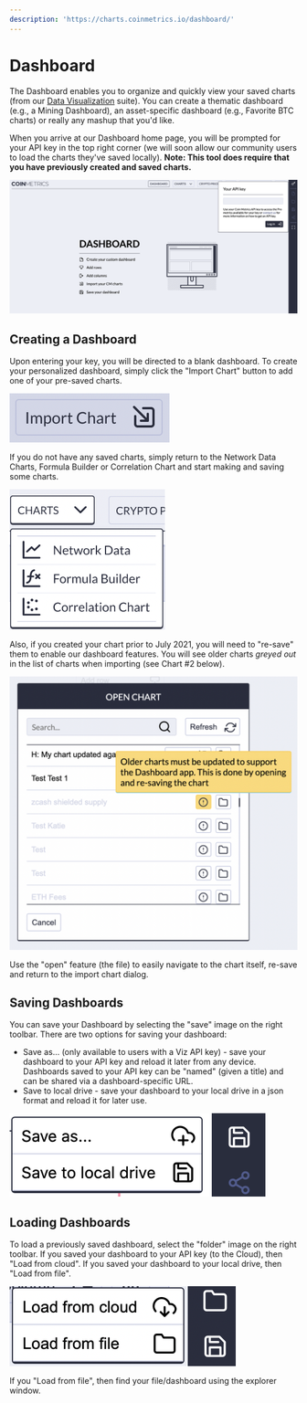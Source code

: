 ```yaml
---
description: 'https://charts.coinmetrics.io/dashboard/'
---
```


# Dashboard

The Dashboard enables you to organize and quickly view your saved charts \(from our [Data Visualization](../data-visualization/) suite\).  You can create a thematic dashboard \(e.g., a Mining Dashboard\), an asset-specific dashboard \(e.g., Favorite BTC charts\) or really any mashup that you'd like.  

When you arrive at our Dashboard home page, you will be prompted for your API key in the top right corner \(we will soon allow our community users to load the charts they've saved locally\).  **Note:  This tool does require that you have previously created and saved charts.**

![](../../.gitbook/assets/screen-shot-2021-07-09-at-9.44.52-am.png)

## Creating a Dashboard

Upon entering your key, you will be directed to a blank dashboard. To create your personalized dashboard, simply click the "Import Chart" button to add one of your pre-saved charts.  

![](../../.gitbook/assets/screen-shot-2021-07-12-at-8.36.37-am.png)

If you do not have any saved charts, simply return to the Network Data Charts, Formula Builder or Correlation Chart and start making and saving some charts.

![](../../.gitbook/assets/screen-shot-2021-07-12-at-8.38.04-am.png)

Also, if you created your chart prior to July 2021, you will need to "re-save" them to enable our dashboard features.  You will see older charts _greyed out_ in the list of charts when importing \(see Chart \#2 below\).  

![](../../.gitbook/assets/screen-shot-2021-07-13-at-8.31.21-am.png)

Use the "open" feature \(the file\) to easily navigate to the chart itself, re-save and return to the import chart dialog.

## Saving Dashboards

You can save your Dashboard by selecting the "save" image on the right toolbar.   There are two options for saving your dashboard:

* Save as... \(only available to users with a Viz API key\) - save your dashboard to your API key and reload it later from any device.  Dashboards saved to your API key can be "named" \(given a title\) and can be shared via a dashboard-specific URL.
* Save to local drive - save your dashboard to your local drive in a json format and reload it for later use.

![Click on the &quot;disk&quot; to find the Save Options](../../.gitbook/assets/screen-shot-2020-12-21-at-11.51.39-am.png)

## Loading Dashboards

To load a previously saved dashboard, select the "folder" image on the right toolbar.   If you saved your dashboard to your API key \(to the Cloud\), then "Load from cloud".  If you saved your dashboard to your local drive, then "Load from file". 

![](../../.gitbook/assets/screen-shot-2021-07-19-at-10.00.54-am.png)

If you "Load from file", then find your file/dashboard using the explorer window.

